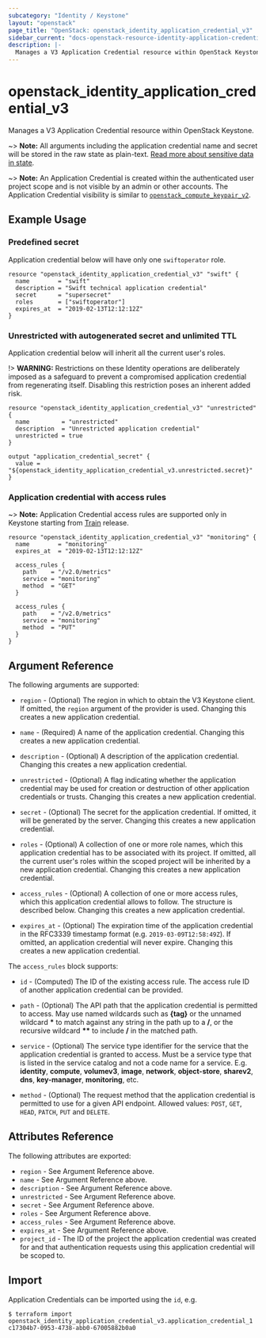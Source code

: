 ```yaml
---
subcategory: "Identity / Keystone"
layout: "openstack"
page_title: "OpenStack: openstack_identity_application_credential_v3"
sidebar_current: "docs-openstack-resource-identity-application-credential-v3"
description: |-
  Manages a V3 Application Credential resource within OpenStack Keystone.
---
```


# openstack\_identity\_application\_credential\_v3

Manages a V3 Application Credential resource within OpenStack Keystone.

~> **Note:** All arguments including the application credential name and secret
will be stored in the raw state as plain-text. [Read more about sensitive data
in state](https://www.terraform.io/docs/language/state/sensitive-data.html).

~> **Note:** An Application Credential is created within the authenticated user
project scope and is not visible by an admin or other accounts.
The Application Credential visibility is similar to
[`openstack_compute_keypair_v2`](compute_keypair_v2.html).

## Example Usage

### Predefined secret

Application credential below will have only one `swiftoperator` role.

```hcl
resource "openstack_identity_application_credential_v3" "swift" {
  name        = "swift"
  description = "Swift technical application credential"
  secret      = "supersecret"
  roles       = ["swiftoperator"]
  expires_at  = "2019-02-13T12:12:12Z"
}
```

### Unrestricted with autogenerated secret and unlimited TTL

Application credential below will inherit all the current user's roles.

!> **WARNING:** Restrictions on these Identity operations are deliberately
imposed as a safeguard to prevent a compromised application credential from
regenerating itself. Disabling this restriction poses an inherent added risk.

```hcl
resource "openstack_identity_application_credential_v3" "unrestricted" {
  name         = "unrestricted"
  description  = "Unrestricted application credential"
  unrestricted = true
}

output "application_credential_secret" {
  value = "${openstack_identity_application_credential_v3.unrestricted.secret}"
}
```

### Application credential with access rules

~> **Note:** Application Credential access rules are supported only in Keystone
starting from [Train](https://releases.openstack.org/train/highlights.html#keystone-identity-service) release.

```hcl
resource "openstack_identity_application_credential_v3" "monitoring" {
  name        = "monitoring"
  expires_at  = "2019-02-13T12:12:12Z"

  access_rules {
    path    = "/v2.0/metrics"
    service = "monitoring"
    method  = "GET"
  }

  access_rules {
    path    = "/v2.0/metrics"
    service = "monitoring"
    method  = "PUT"
  }
}
```

## Argument Reference

The following arguments are supported:

* `region` - (Optional) The region in which to obtain the V3 Keystone client.
    If omitted, the `region` argument of the provider is used. Changing this
    creates a new application credential.

* `name` - (Required) A name of the application credential. Changing this
    creates a new application credential.

* `description` - (Optional) A description of the application credential.
    Changing this creates a new application credential.

* `unrestricted` - (Optional) A flag indicating whether the application
    credential may be used for creation or destruction of other application
    credentials or trusts. Changing this creates a new application credential.

* `secret` - (Optional) The secret for the application credential. If omitted,
    it will be generated by the server. Changing this creates a new application
    credential.

* `roles` - (Optional) A collection of one or more role names, which this
    application credential has to be associated with its project. If omitted,
    all the current user's roles within the scoped project will be inherited by
    a new application credential. Changing this creates a new application
    credential.

* `access_rules` - (Optional) A collection of one or more access rules, which
    this application credential allows to follow. The structure is described
    below. Changing this creates a new application credential.

* `expires_at` - (Optional) The expiration time of the application credential
    in the RFC3339 timestamp format (e.g. `2019-03-09T12:58:49Z`). If omitted,
    an application credential will never expire. Changing this creates a new
    application credential.

The `access_rules` block supports:

* `id` - (Computed) The ID of the existing access rule. The access rule ID of
  another application credential can be provided.

* `path` - (Optional) The API path that the application credential is permitted
  to access. May use named wildcards such as **{tag}** or the unnamed wildcard
  **\*** to match against any string in the path up to a **/**, or the recursive
  wildcard **\*\*** to include **/** in the matched path.

* `service` - (Optional) The service type identifier for the service that the
  application credential is granted to access. Must be a service type that is
  listed in the service catalog and not a code name for a service. E.g.
  **identity**, **compute**, **volumev3**, **image**, **network**,
  **object-store**, **sharev2**, **dns**, **key-manager**, **monitoring**, etc.

* `method` - (Optional) The request method that the application credential is
  permitted to use for a given API endpoint. Allowed values: `POST`, `GET`,
  `HEAD`, `PATCH`, `PUT` and `DELETE`.

## Attributes Reference

The following attributes are exported:

* `region` - See Argument Reference above.
* `name` - See Argument Reference above.
* `description` - See Argument Reference above.
* `unrestricted` - See Argument Reference above.
* `secret` - See Argument Reference above.
* `roles` - See Argument Reference above.
* `access_rules` - See Argument Reference above.
* `expires_at` - See Argument Reference above.
* `project_id` - The ID of the project the application credential was created
    for and that authentication requests using this application credential will
    be scoped to.

## Import

Application Credentials can be imported using the `id`, e.g.

```
$ terraform import openstack_identity_application_credential_v3.application_credential_1 c17304b7-0953-4738-abb0-67005882b0a0
```
